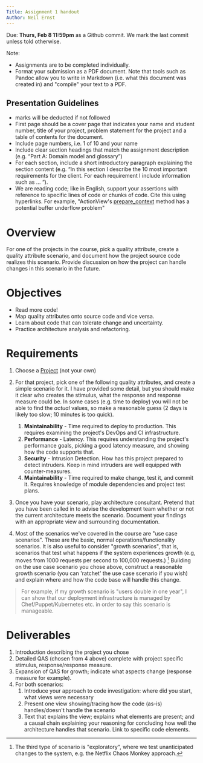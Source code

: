 ```yaml
---
Title: Assignment 1 handout
Author: Neil Ernst
---
```

Due: **Thurs, Feb 8 11:59pm** as a Github commit. We mark the last commit unless told otherwise.

Note:

* Assignments are to be completed individually.
* Format your submission as a PDF document. Note that tools such as Pandoc allow you to write in Markdown (i.e. what this document was created in) and "compile" your text to a PDF.

## Presentation Guidelines

* marks will be deducted if not followed
* First page should be a cover page that indicates your name and student number, title of your project, problem statement for the project and a table of contents for the document.
* Include page numbers, i.e. 1 of 10 and your name 
* Include clear section headings that match the assignment description (e.g. “Part A: Domain model and glossary”)
* For each section, include a short introductory paragraph explaining the section content (e.g. “In this section I describe the 10 most important requirements for the client. For each requirement I include information such as ... “).
* We are reading code; like in English, support your assertions with reference to specific lines of code or chunks of code. Cite this using hyperlinks. For example, "ActionView's [prepare_context](https://github.com/rails/rails/blob/7ca3ab415d409ba39b07ff5a96da06d68098069b/actionview/lib/action_view/context.rb#L22) method has a potential buffer underflow problem"

# Overview
For one of the projects in the course, pick a quality attribute, create a quality attribute scenario, and document how the project source code realizes this scenario. Provide discussion on how the project can handle changes in this scenario in the future.

# Objectives
* Read more code!
* Map quality attributes onto source code and vice versa.
* Learn about code that can tolerate change and uncertainty.
* Practice architecture analysis and refactoring.

# Requirements
1. Choose a [Project](https://github.com/SENG480-18/course/wiki/Project-Group-Mapping) (not your own)
2. For that project, pick one of the following quality attributes, and create a simple scenario for it. I have provided some detail, but you should make it clear who creates the stimulus, what the response and response measure could be. In some cases (e.g. time to deploy) you will not be able to find the *actual* values, so make a reasonable guess (2 days is likely too slow; 10 minutes is too quick).
	  1. **Maintainability** - Time required to deploy to production. This requires examining the project's DevOps and CI infrastructure.
	  2. **Performance** - Latency. This requires understanding the project's performance goals, picking a good latency measure, and showing how the code supports that.
	  3. **Security** - Intrusion Detection. How has this project prepared to detect intruders. Keep in mind intruders are well equipped with counter-measures.
	  4. **Maintainability** - Time required to make change, test it, and commit it. Requires knowledge of module dependencies and project test plans.
	
3. Once you have your scenario, play architecture consultant. Pretend that you have been called in to advise the development team whether or not the current architecture meets the scenario. Document your findings with an appropriate view and surrounding documentation.
4. Most of the scenarios we've covered in the course are "use case scenarios". These are the basic, normal operations/functionality scenarios. It is also useful to consider "growth scenarios", that is, scenarios that test what happens if the system experiences growth (e.g, moves from 1000 requests per second to 100,000 requests.) [^other] Building on the use case scenario you chose above, construct a reasonable growth scenario (you can 'ratchet' the use case scenario if you wish) and explain where and how the code base will handle this change.

> For example, if my growth scenario is "users double in one year", I can show that our deployment infrastructure is managed by Chef/Puppet/Kubernetes etc. in order to say this scenario is manageable.

# Deliverables
1. Introduction describing the project you chose
2. Detailed QAS (chosen from 4 above) complete with project specific stimulus, response/response measure.
3. Expansion of QAS for growth; indicate what aspects change (response measure for example).
4. For both scenarios:
	1. Introduce your approach to code investigation: where did you start, what views were necessary
	2. Present one view showing/tracing how the code (as-is) handles/doesn't handle the scenario
	3. Text that explains the view; explains what elements are present; and a causal chain explaining your reasoning for concluding how well the architecture handles that scenario. Link to specific code elements.


[^other]: The third type of scenario is "exploratory", where we test unanticipated changes to the system, e.g. the Netflix Chaos Monkey approach.
